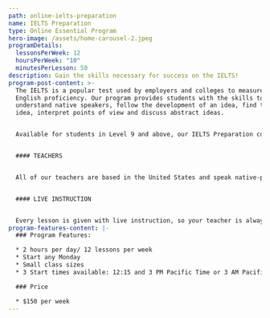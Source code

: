 ```yaml
---
path: online-ielts-preparation
name: IELTS Preparation
type: Online Essential Program
hero-image: /assets/home-carousel-2.jpeg
programDetails:
  lessonsPerWeek: 12
  hoursPerWeek: "10"
  minutesPerLesson: 50
description: Gain the skills necessary for success on the IELTS!
program-post-content: >-
  The IELTS is a popular test used by employers and colleges to measure student
  English proficiency. Our program provides students with the skills to
  understand native speakers, follow the development of an idea, find the main
  idea, interpret points of view and discuss abstract ideas.


  Available for students in Level 9 and above, our IELTS Preparation course gives participants the confidence they need to succeed on the exam, along with substantial test-taking practice.


  #### TEACHERS


  All of our teachers are based in the United States and speak native-proficient level English. Every teacher has a TEFL Certificate or Master's Degree and extensive instructional experience.


  #### LIVE INSTRUCTION


  Every lesson is given with live instruction, so your teacher is always there to provide feedback and correction. You'll meet and practice with students from around the world as you improve your English skills together!
program-features-content: |-
  ### Program Features:

  * 2 hours per day/ 12 lessons per week
  * Start any Monday 
  * Small class sizes
  * 3 Start times available: 12:15 and 3 PM Pacific Time or 3 AM Pacific Time

  ### Price

  * $150 per week
---
```

